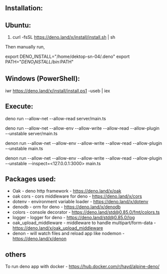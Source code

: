 ## Installation:

## Ubuntu:

1. curl -fsSL https://deno.land/x/install/install.sh | sh

Then manually run,

export DENO_INSTALL="/home/dektop-sn-04/.deno"
export PATH="$DENO_INSTALL/bin:$PATH"

## Windows (PowerShell):

iwr https://deno.land/x/install/install.ps1 -useb | iex

## Execute:

deno run --allow-net --allow-read server/main.ts

deno run --allow-net --allow-env --allow-write --allow-read --allow-plugin --unstable server/main.ts

denon run --allow-net --allow-env --allow-write --allow-read --allow-plugin --unstable main.ts

denon run --allow-net --allow-env --allow-write --allow-read --allow-plugin --unstable --inspect=<127.0.0.1:3000> main.ts

## Packages used:

- Oak - deno http framework - https://deno.land/x/oak
- oak cors - cors middleware for deno - https://deno.land/x/cors
- dotenv - environment variable loader - https://deno.land/x/dotenv
- denodb - orm for deno - https://deno.land/x/denodb
- colors - console decorator - https://deno.land/std@0.85.0/fmt/colors.ts
- logger - logger for deno - https://deno.land/std@0.85.0/log
- oak_upload_middleware - middleware to handle multipart/form-data - https://deno.land/x/oak_upload_middleware
- denon - will watch files and reload app like nodemon - https://deno.land/x/denon

## others

To run deno app with docker - https://hub.docker.com/r/hayd/alpine-deno/
